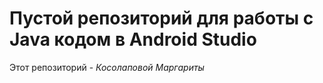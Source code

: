 # Пустой репозиторий для работы с Java кодом в Android Studio
Этот репозиторий - *Косолаповой Маргариты*